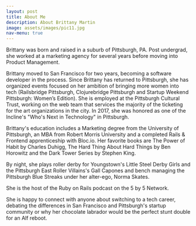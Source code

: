 ```yaml
---
layout: post
title: About Me
description: About Brittany Martin
image: assets/images/pic11.jpg
nav-menu: true
---
```


Brittany was born and raised in a suburb of Pittsburgh, PA. Post undergrad, she worked at a marketing agency for several years before moving into Product Management.

Brittany moved to San Francisco for two years, becoming a software developer in the process. Since Brittany has returned to Pittsburgh, she has organized events focused on her ambition of bringing more women into tech (Railsbridge Pittsburgh, Clojurebridge Pittsburgh and Startup Weekend Pittsburgh: Women’s Edition). She is employed at the Pittsburgh Cultural Trust, working on the web team that services the majority of the ticketing for the art organizations in the city. In 2017, she was honored as one of the Incline's "Who's Next in Technology" in Pittsburgh.  

Brittany's education includes a Marketing degree from the University of Pittsburgh, an MBA from Robert Morris University and a completed Rails & Frontend apprenticeship with Bloc.io. Her favorite books are The Power of Habit by Charles Duhigg, The Hard Thing About Hard Things by Ben Horowitz and the Dark Tower Series by Stephen King.

By night, she plays roller derby for Youngstown's Little Steel Derby Girls and the Pittsburgh East Roller Villains's Gall Capones and bench managing the Pittsburgh Blue Streaks under her alter-ego, Norma Skates.

She is the host of the Ruby on Rails podcast on the 5 by 5 Network.

She is happy to connect with anyone about switching to a tech career, debating the differences in San Francisco and Pittsburgh's startup community or why her chocolate labrador would be the perfect stunt double for an Alf reboot.

